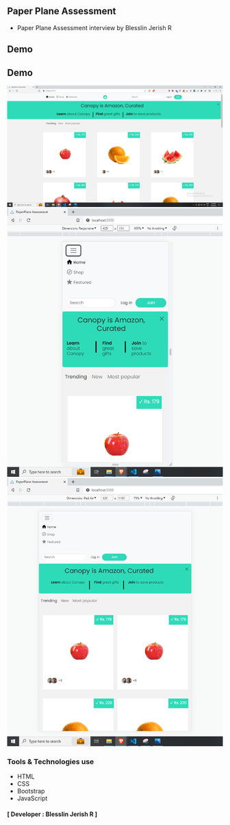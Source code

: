 ## Paper Plane Assessment
- Paper Plane Assessment interview by Blesslin Jerish R
## Demo
## Demo
![PaperplaneDesktopDemo](demo/DemoDesktop.png)
![PaperplaneMobileDemo](demo/DemoMobile.png)
![PaperplaneDemo](demo/DemoiPad.png)
### Tools & Technologies use
- HTML
- CSS
- Bootstrap
- JavaScript
#### [ Developer : Blesslin Jerish R ]
